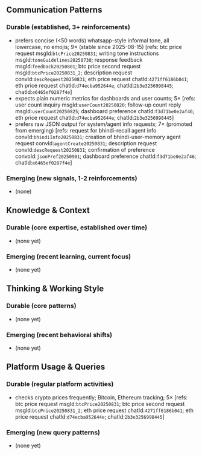 ## Communication Patterns
### Durable (established, 3+ reinforcements)
- prefers concise (<50 words) whatsapp-style informal tone, all lowercase, no emojis; 9× (stable since 2025-08-15) [refs: btc price request msgId:`btcPrice20250831`; writing tone instructions msgId:`toneGuidelines20250730`; response feedback msgId:`feedback20250801`; btc price second request msgId:`btcPrice20250831_2`; description request convId:`descRequest20250831`; eth price request chatId:`4271ff6186b041`; eth price request chatId:`d74ecba952644e`; chatId:`2b3e3256998445`; chatId:`e6465ef0287f4e`]
- expects plain numeric metrics for dashboards and user counts; 5× [refs: user count inquiry msgId:`userCount20250820`; follow-up count reply msgId:`userCount20250825`; dashboard preference chatId:`f3d71be0e2af46`; eth price request chatId:`d74ecba952644e`; chatId:`2b3e3256998445`]
- prefers raw JSON output for system/agent info requests; 7× (promoted from emerging) [refs: request for bhindi-recall agent info convId:`bhindiInfo20250831`; creation of bhindi-user-memory agent request convId:`agentCreate20250831`; description request convId:`descRequest20250831`; confirmation of preference convoId:`jsonPref20250901`; dashboard preference chatId:`f3d71be0e2af46`; chatId:`e6465ef0287f4e`]

### Emerging (new signals, 1-2 reinforcements)
- (none)

## Knowledge & Context
### Durable (core expertise, established over time)
- (none yet)

### Emerging (recent learning, current focus)
- (none yet)

## Thinking & Working Style
### Durable (core patterns)
- (none yet)

### Emerging (recent behavioral shifts)
- (none yet)

## Platform Usage & Queries
### Durable (regular platform activities)
- checks crypto prices frequently; Bitcoin, Ethereum tracking; 5× [refs: btc price request msgId:`btcPrice20250831`; btc price second request msgId:`btcPrice20250831_2`; eth price request chatId:`4271ff6186b041`; eth price request chatId:`d74ecba952644e`; chatId:`2b3e3256998445`]

### Emerging (new query patterns)
- (none yet)